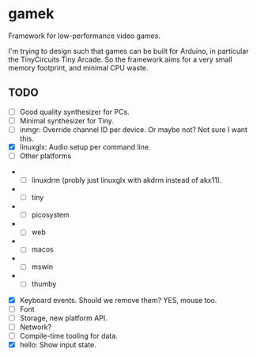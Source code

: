 # gamek

Framework for low-performance video games.

I'm trying to design such that games can be built for Arduino, in particular the TinyCircuits Tiny Arcade.
So the framework aims for a very small memory footprint, and minimal CPU waste.

## TODO

- [ ] Good quality synthesizer for PCs.
- [ ] Minimal synthesizer for Tiny.
- [ ] inmgr: Override channel ID per device. Or maybe not? Not sure I want this.
- [x] linuxglx: Audio setup per command line.
- [ ] Other platforms
- - [ ] linuxdrm (probly just linuxglx with akdrm instead of akx11).
- - [ ] tiny
- - [ ] picosystem
- - [ ] web
- - [ ] macos
- - [ ] mswin
- - [ ] thumby
- [x] Keyboard events. Should we remove them? YES, mouse too.
- [ ] Font
- [ ] Storage, new platform API.
- [ ] Network?
- [ ] Compile-time tooling for data.
- [x] hello: Show input state.
